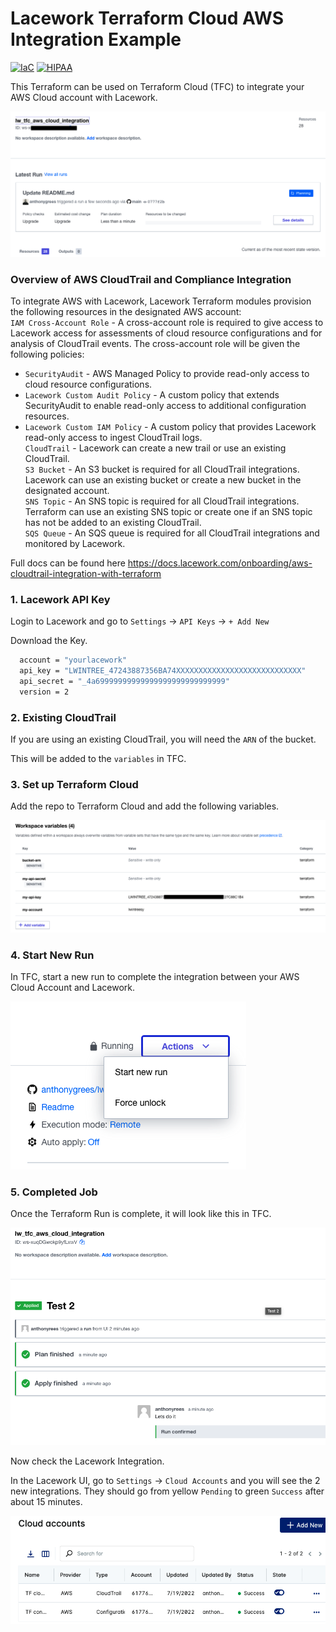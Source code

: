 # Lacework Terraform Cloud AWS Integration Example
[![IaC](https://app.soluble.cloud/api/v1/public/badges/cddb5b8c-0699-4311-be93-2c28b7f36ba2.svg?orgId=359062078604)](https://app.soluble.cloud/repos/details/github.com/anthonygrees/lw_tfc_aws_cloud_integration?orgId=359062078604)
[![HIPAA](https://app.soluble.cloud/api/v1/public/badges/a72347b7-e0b1-4eae-9df8-c762939b943a.svg?orgId=359062078604)](https://app.soluble.cloud/repos/details/github.com/anthonygrees/lw_tfc_aws_cloud_integration?orgId=359062078604)

This Terraform can be used on Terraform Cloud (TFC) to integrate your AWS Cloud account with Lacework.  
  
![TFC](/images/overview.png)
  
### Overview of AWS CloudTrail and Compliance Integration
To integrate AWS with Lacework, Lacework Terraform modules provision the following resources in the designated AWS account:  
`IAM Cross-Account Role` - A cross-account role is required to give access to Lacework access for assessments of cloud resource configurations and for analysis of CloudTrail events. The cross-account role will be given the following policies:  
 - `SecurityAudit` - AWS Managed Policy to provide read-only access to cloud resource configurations.  
 - `Lacework Custom Audit Policy` - A custom policy that extends SecurityAudit to enable read-only access to additional configuration resources.  
 - `Lacework Custom IAM Policy` - A custom policy that provides Lacework read-only access to ingest CloudTrail logs.  
`CloudTrail` - Lacework can create a new trail or use an existing CloudTrail.  
`S3 Bucket` - An S3 bucket is required for all CloudTrail integrations. Lacework can use an existing bucket or create a new bucket in the designated account.  
`SNS Topic` - An SNS topic is required for all CloudTrail integrations. Terraform can use an existing SNS topic or create one if an SNS topic has not be added to an existing CloudTrail.  
`SQS Queue` - An SQS queue is required for all CloudTrail integrations and monitored by Lacework.  
  
Full docs can be found here https://docs.lacework.com/onboarding/aws-cloudtrail-integration-with-terraform
  
### 1. Lacework API Key
Login to Lacework and go to `Settings` -> `API Keys` -> `+ Add New`    
  
Download the Key.  
```bash
  account = "yourlacework"
  api_key = "LWINTREE_47243887356BA74XXXXXXXXXXXXXXXXXXXXXXXXXXXX"
  api_secret = "_4a69999999999999999999999999999"
  version = 2
```
  
### 2. Existing CloudTrail
If you are using an existing CloudTrail, you will need the `ARN` of the bucket.  
  
This will be added to the `variables` in TFC.
  
### 3. Set up Terraform Cloud
Add the repo to Terraform Cloud and add the following variables.
  
![TFC Vars](/images/variables.png)
  
### 4. Start New Run
In TFC, start a new run to complete the integration between your AWS Cloud Account and Lacework.  
  
![TFC Start](/images/start.png)
  
### 5. Completed Job
Once the Terraform Run is complete, it will look like this in TFC.
  
![TFC Complete](/images/complete.png)
  
Now check the Lacework Integration.  
  
In the Lacework UI, go to `Settings` -> `Cloud Accounts` and you will see the 2 new integrations.  They should go from yellow `Pending` to green `Success` after about 15 minutes.  
  
![LW Complete](/images/lwcomplete.png)
